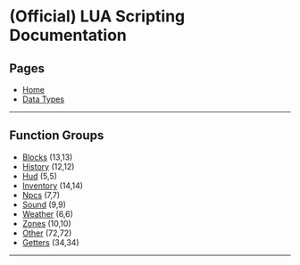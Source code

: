 
# (Official) LUA Scripting Documentation

## Pages

- [Home](../index)
- [Data Types](data-types)

___

## Function Groups

- [Blocks](functions/blocks) (13,13)
- [History](functions/history) (12,12)
- [Hud](functions/hud) (5,5)
- [Inventory](functions/inventory) (14,14)
- [Npcs](functions/npcs) (7,7)
- [Sound](functions/sound) (9,9)
- [Weather](functions/weather) (6,6)
- [Zones](functions/zones) (10,10)
- [Other](functions/other) (72,72)
- [Getters](functions/getters) (34,34)

___
